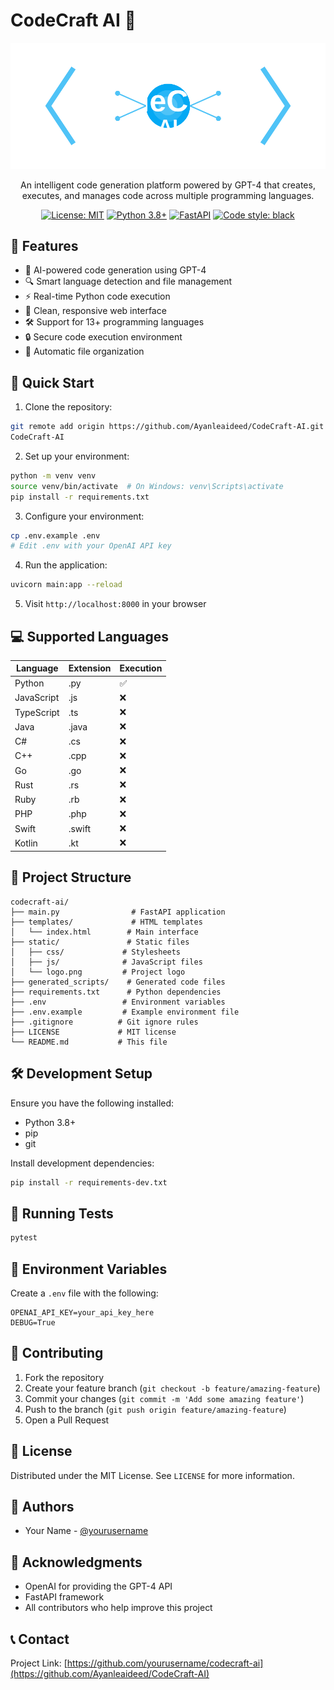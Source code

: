# CodeCraft AI 🚀

<div align="center">

![CodeCraft AI Logo](./static/logo.svg)

An intelligent code generation platform powered by GPT-4 that creates, executes, and manages code across multiple programming languages.

[![License: MIT](https://img.shields.io/badge/License-MIT-yellow.svg)](https://opensource.org/licenses/MIT)
[![Python 3.8+](https://img.shields.io/badge/python-3.8+-blue.svg)](https://www.python.org/downloads/)
[![FastAPI](https://img.shields.io/badge/FastAPI-0.68.0+-00a393.svg)](https://fastapi.tiangolo.com)
[![Code style: black](https://img.shields.io/badge/code%20style-black-000000.svg)](https://github.com/psf/black)

</div>

## 🌟 Features

- 🤖 AI-powered code generation using GPT-4
- 🔍 Smart language detection and file management
- ⚡ Real-time Python code execution
- 🎨 Clean, responsive web interface
- 🛠️ Support for 13+ programming languages
- 🔒 Secure code execution environment
- 📁 Automatic file organization

## 🚀 Quick Start

1. Clone the repository:
```bash
git remote add origin https://github.com/Ayanleaideed/CodeCraft-AI.git
CodeCraft-AI
```

2. Set up your environment:
```bash
python -m venv venv
source venv/bin/activate  # On Windows: venv\Scripts\activate
pip install -r requirements.txt
```

3. Configure your environment:
```bash
cp .env.example .env
# Edit .env with your OpenAI API key
```

4. Run the application:
```bash
uvicorn main:app --reload
```

5. Visit `http://localhost:8000` in your browser

## 💻 Supported Languages

| Language   | Extension | Execution |
|------------|-----------|-----------|
| Python     | .py       | ✅        |
| JavaScript | .js       | ❌        |
| TypeScript | .ts       | ❌        |
| Java       | .java     | ❌        |
| C#         | .cs       | ❌        |
| C++        | .cpp      | ❌        |
| Go         | .go       | ❌        |
| Rust       | .rs       | ❌        |
| Ruby       | .rb       | ❌        |
| PHP        | .php      | ❌        |
| Swift      | .swift    | ❌        |
| Kotlin     | .kt       | ❌        |

## 📁 Project Structure

```
codecraft-ai/
├── main.py                # FastAPI application
├── templates/             # HTML templates
│   └── index.html        # Main interface
├── static/               # Static files
│   ├── css/             # Stylesheets
│   ├── js/              # JavaScript files
│   └── logo.png         # Project logo
├── generated_scripts/    # Generated code files
├── requirements.txt      # Python dependencies
├── .env                 # Environment variables
├── .env.example         # Example environment file
├── .gitignore          # Git ignore rules
├── LICENSE             # MIT license
└── README.md           # This file
```

## 🛠️ Development Setup

Ensure you have the following installed:
- Python 3.8+
- pip
- git

Install development dependencies:
```bash
pip install -r requirements-dev.txt
```

## 🧪 Running Tests

```bash
pytest
```

## 📝 Environment Variables

Create a `.env` file with the following:

```env
OPENAI_API_KEY=your_api_key_here
DEBUG=True
```

## 🤝 Contributing

1. Fork the repository
2. Create your feature branch (`git checkout -b feature/amazing-feature`)
3. Commit your changes (`git commit -m 'Add some amazing feature'`)
4. Push to the branch (`git push origin feature/amazing-feature`)
5. Open a Pull Request

## 📜 License

Distributed under the MIT License. See `LICENSE` for more information.

## 👥 Authors

- Your Name - [@yourusername](https://github.com/Ayanleaideed)

## 🙏 Acknowledgments

- OpenAI for providing the GPT-4 API
- FastAPI framework
- All contributors who help improve this project

## 📞 Contact

Project Link: [https://github.com/yourusername/codecraft-ai](https://github.com/Ayanleaideed/CodeCraft-AI)
